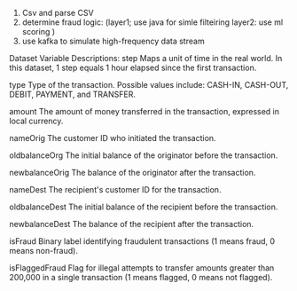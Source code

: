 1. Csv and parse CSV
2. determine fraud logic: (layer1; use java for simle filteiring layer2: use ml scoring )
2. use kafka to simulate high-frequency data stream



Dataset Variable Descriptions:
step
Maps a unit of time in the real world. In this dataset, 1 step equals 1 hour elapsed since the first transaction.

type
Type of the transaction. Possible values include: CASH-IN, CASH-OUT, DEBIT, PAYMENT, and TRANSFER.

amount
The amount of money transferred in the transaction, expressed in local currency.

nameOrig
The customer ID who initiated the transaction.

oldbalanceOrg
The initial balance of the originator before the transaction.

newbalanceOrig
The balance of the originator after the transaction.

nameDest
The recipient's customer ID for the transaction.

oldbalanceDest
The initial balance of the recipient before the transaction.

newbalanceDest
The balance of the recipient after the transaction.

isFraud
Binary label identifying fraudulent transactions (1 means fraud, 0 means non-fraud).

isFlaggedFraud
Flag for illegal attempts to transfer amounts greater than 200,000 in a single transaction (1 means flagged, 0 means not flagged).